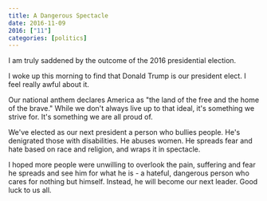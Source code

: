 ```yaml
---
title: A Dangerous Spectacle
date: 2016-11-09
2016: ["11"]
categories: [politics]
---
```


I am truly saddened by the outcome of the 2016 presidential election.
<!--more-->

I woke up this morning to find that Donald Trump is our president elect. I feel really awful about it.

Our national anthem declares America as "the land of the free and the home of the brave." While we don't always live up to that ideal, it's something we strive for. It's something we are all proud of.

We've elected as our next president a person who bullies people. He's denigrated those with disabilities. He abuses women. He spreads fear and hate based on race and religion, and wraps it in spectacle.

I hoped more people were unwilling to overlook the pain, suffering and fear he spreads and see him for what he is - a hateful, dangerous person who cares for nothing but himself. Instead, he will become our next leader. Good luck to us all.
